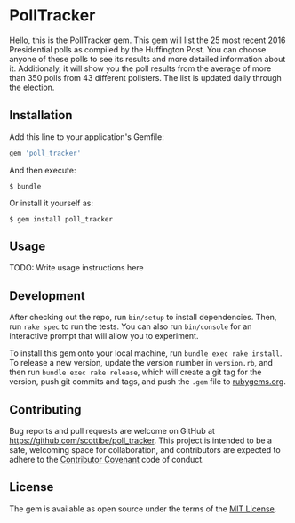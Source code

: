 # PollTracker

Hello, this is the PollTracker gem. This gem will list the 25 most recent 2016 Presidential polls as compiled by the Huffington Post. You can choose anyone of these polls to see its results and more detailed information about it. Additionaly, it will show you the poll results from the average of more than 350 polls from 43 different pollsters. The list is updated daily through the election. 

## Installation

Add this line to your application's Gemfile:

```ruby
gem 'poll_tracker'
```

And then execute:

    $ bundle

Or install it yourself as:

    $ gem install poll_tracker

## Usage

TODO: Write usage instructions here

## Development

After checking out the repo, run `bin/setup` to install dependencies. Then, run `rake spec` to run the tests. You can also run `bin/console` for an interactive prompt that will allow you to experiment.

To install this gem onto your local machine, run `bundle exec rake install`. To release a new version, update the version number in `version.rb`, and then run `bundle exec rake release`, which will create a git tag for the version, push git commits and tags, and push the `.gem` file to [rubygems.org](https://rubygems.org).

## Contributing

Bug reports and pull requests are welcome on GitHub at https://github.com/scottibe/poll_tracker. This project is intended to be a safe, welcoming space for collaboration, and contributors are expected to adhere to the [Contributor Covenant](http://contributor-covenant.org) code of conduct.


## License

The gem is available as open source under the terms of the [MIT License](http://opensource.org/licenses/MIT).

